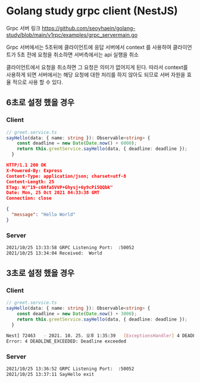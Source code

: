 # Golang study grpc client (NestJS)

Grpc 서버 링크
https://github.com/seoyhaein/golang-study/blob/main/v1rpc/examples/grpc_servermain.go

Grpc 서버에서는 5초뒤에 클라이언트에 응답
서버에서 context 를 사용하여 클라이언트가 5초 전에 요청을 취소하면 서버측에서는 api 실행을 취소

클라이언트에서 요청을 취소하면 그 요청은 의미가 없어지게 된다.
따라서 context를 사용하게 되면 서버에서는 해당 요청에 대한 처리를 하지 않아도 되므로 서버 자원을 효율 적으로 사용 할 수 있다.

## 6초로 설정 했을 경우

### Client

```Typescript
// greet.service.ts
sayHello(data: { name: string }): Observable<string> {
    const deadline = new Date(Date.now() + 6000);
    return this.greetService.sayHello(data, { deadline: deadline });
  }
```

```json
HTTP/1.1 200 OK
X-Powered-By: Express
Content-Type: application/json; charset=utf-8
Content-Length: 25
ETag: W/"19-c6Hfa5VVP+Ghysj+6y9cPi5QQbk"
Date: Mon, 25 Oct 2021 04:33:38 GMT
Connection: close

{
  "message": "Hello World"
}
```

### Server

```bash
2021/10/25 13:33:58 GRPC Listening Port:  :50052
2021/10/25 13:34:04 Received:  World
```

## 3초로 설정 했을 경우

### Client

```Typescript
// greet.service.ts
sayHello(data: { name: string }): Observable<string> {
    const deadline = new Date(Date.now() + 3000);
    return this.greetService.sayHello(data, { deadline: deadline });
  }
```

```bash
Nest] 72463   - 2021. 10. 25. 오후 1:35:39   [ExceptionsHandler] 4 DEADLINE_EXCEEDED: Deadline exceeded +7698ms
Error: 4 DEADLINE_EXCEEDED: Deadline exceeded
```

### Server

```bash
2021/10/25 13:36:52 GRPC Listening Port:  :50052
2021/10/25 13:37:11 SayHello exit
```
